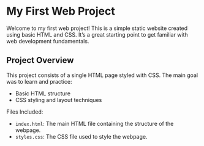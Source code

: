 # My First Web Project

Welcome to my first web project! This is a simple static website created using basic HTML and CSS. It’s a great starting point to get familiar with web development fundamentals.

## Project Overview

This project consists of a single HTML page styled with CSS. The main goal was to learn and practice:

 - Basic HTML structure
 - CSS styling and layout techniques

Files Included:
    
 - `index.html`: The main HTML file containing the structure of the webpage.
 - `styles.css`: The CSS file used to style the webpage.

